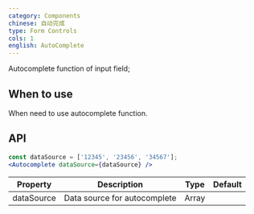 ```yaml
---
category: Components
chinese: 自动完成
type: Form Controls
cols: 1
english: AutoComplete
---
```


Autocomplete function of input field;

## When to use

When need to use autocomplete function.

## API

```jsx
const dataSource = ['12345', '23456', '34567'];
<Autocomplete dataSource={dataSource} />
```


| Property           | Description                             |  Type | Default |
|----------------|----------------------------------|------------|--------|
| dataSource          | Data source for autocomplete | Array     |      |
